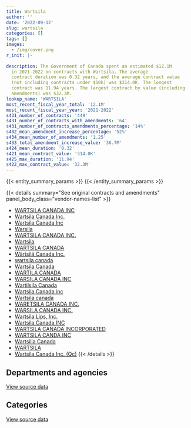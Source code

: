 ```yaml
---
title: Wartsila
author: ''
date: '2022-09-12'
slug: wartsila
categories: []
tags: []
images:
  - /img/cover.png
r_init: |-
  
description: The Government of Canada spent an estimated $12.1M
  in 2021-2022 on contracts with Wartsila. The average
  contract duration was 0.32 years, and the average contract value
  (not including contracts under $10k) was $314.0K. The longest
  contract was 11.94 years. The largest contract by value (including
  amendments) was $32.3M.
lookup_name: 'WARTSILA'
most_recent_fiscal_year_total: '12.1M'
most_recent_fiscal_year_year: '2021-2022'
s431_number_of_contracts: '449'
s431_number_of_contracts_with_amendments: '64'
s431_number_of_contracts_amendments_percentage: '14%'
s432_mean_amendment_increase_percentage: '52%'
s434_mean_number_of_amendments: '1.25'
s433_total_amendment_increase_value: '36.7M'
s424_mean_duration: '0.32'
s421_mean_contract_value: '314.0K'
s425_max_duration: '11.94'
s422_max_contract_value: '32.3M'
---
```


<script src="/rmarkdown-libs/htmlwidgets/htmlwidgets.js"></script>
<link href="/rmarkdown-libs/datatables-css/datatables-crosstalk.css" rel="stylesheet" />
<script src="/rmarkdown-libs/datatables-binding/datatables.js"></script>
<script src="/rmarkdown-libs/jquery/jquery-3.6.0.min.js"></script>
<link href="/rmarkdown-libs/dt-core-bootstrap/css/dataTables.bootstrap.min.css" rel="stylesheet" />
<link href="/rmarkdown-libs/dt-core-bootstrap/css/dataTables.bootstrap.extra.css" rel="stylesheet" />
<script src="/rmarkdown-libs/dt-core-bootstrap/js/jquery.dataTables.min.js"></script>
<script src="/rmarkdown-libs/dt-core-bootstrap/js/dataTables.bootstrap.min.js"></script>
<link href="/rmarkdown-libs/crosstalk/css/crosstalk.min.css" rel="stylesheet" />
<script src="/rmarkdown-libs/crosstalk/js/crosstalk.min.js"></script>
<script src="/rmarkdown-libs/htmlwidgets/htmlwidgets.js"></script>
<link href="/rmarkdown-libs/datatables-css/datatables-crosstalk.css" rel="stylesheet" />
<script src="/rmarkdown-libs/datatables-binding/datatables.js"></script>
<script src="/rmarkdown-libs/jquery/jquery-3.6.0.min.js"></script>
<link href="/rmarkdown-libs/dt-core-bootstrap/css/dataTables.bootstrap.min.css" rel="stylesheet" />
<link href="/rmarkdown-libs/dt-core-bootstrap/css/dataTables.bootstrap.extra.css" rel="stylesheet" />
<script src="/rmarkdown-libs/dt-core-bootstrap/js/jquery.dataTables.min.js"></script>
<script src="/rmarkdown-libs/dt-core-bootstrap/js/dataTables.bootstrap.min.js"></script>
<link href="/rmarkdown-libs/crosstalk/css/crosstalk.min.css" rel="stylesheet" />
<script src="/rmarkdown-libs/crosstalk/js/crosstalk.min.js"></script>

{{< entity_summary_params >}}
{{< /entity_summary_params >}}

{{< details summary="See original contracts and amendments" panel_body_class="vendor-names-list" >}}
- [WARTSILA CANADA INC](https://search.open.canada.ca/en/ct/?sort=contract_value_f%20desc&page=1&search_text=%22WARTSILA%20CANADA%20INC%22)
- [Wartsila Canada Inc.](https://search.open.canada.ca/en/ct/?sort=contract_value_f%20desc&page=1&search_text=%22Wartsila%20Canada%20Inc.%22)
- [Wartsila Canada Inc](https://search.open.canada.ca/en/ct/?sort=contract_value_f%20desc&page=1&search_text=%22Wartsila%20Canada%20Inc%22)
- [Warsila](https://search.open.canada.ca/en/ct/?sort=contract_value_f%20desc&page=1&search_text=%22Warsila%22)
- [WARTSILA CANADA INC.](https://search.open.canada.ca/en/ct/?sort=contract_value_f%20desc&page=1&search_text=%22WARTSILA%20CANADA%20INC.%22)
- [Wartsila](https://search.open.canada.ca/en/ct/?sort=contract_value_f%20desc&page=1&search_text=%22Wartsila%22)
- [WARTSILA CANADA](https://search.open.canada.ca/en/ct/?sort=contract_value_f%20desc&page=1&search_text=%22WARTSILA%20CANADA%22)
- [Wärtsilä Canada Inc.](https://search.open.canada.ca/en/ct/?sort=contract_value_f%20desc&page=1&search_text=%22W%c3%a4rtsil%c3%a4%20Canada%20Inc.%22)
- [wartsila canada](https://search.open.canada.ca/en/ct/?sort=contract_value_f%20desc&page=1&search_text=%22wartsila%20canada%22)
- [Wartsila Canada](https://search.open.canada.ca/en/ct/?sort=contract_value_f%20desc&page=1&search_text=%22Wartsila%20Canada%22)
- [WARTILA CANADA](https://search.open.canada.ca/en/ct/?sort=contract_value_f%20desc&page=1&search_text=%22WARTILA%20CANADA%22)
- [WARSILA CANADA INC](https://search.open.canada.ca/en/ct/?sort=contract_value_f%20desc&page=1&search_text=%22WARSILA%20CANADA%20INC%22)
- [Wartilsila Canada](https://search.open.canada.ca/en/ct/?sort=contract_value_f%20desc&page=1&search_text=%22Wartilsila%20Canada%22)
- [Wartsila Canada inc](https://search.open.canada.ca/en/ct/?sort=contract_value_f%20desc&page=1&search_text=%22Wartsila%20Canada%20inc%22)
- [Wartsila canada](https://search.open.canada.ca/en/ct/?sort=contract_value_f%20desc&page=1&search_text=%22Wartsila%20canada%22)
- [WARETSILA CANADA INC.](https://search.open.canada.ca/en/ct/?sort=contract_value_f%20desc&page=1&search_text=%22WARETSILA%20CANADA%20INC.%22)
- [WARSILA CANADA INC.](https://search.open.canada.ca/en/ct/?sort=contract_value_f%20desc&page=1&search_text=%22WARSILA%20CANADA%20INC.%22)
- [Wartsila Lips, Inc.](https://search.open.canada.ca/en/ct/?sort=contract_value_f%20desc&page=1&search_text=%22Wartsila%20Lips%2c%20Inc.%22)
- [Wartsila Canada INC](https://search.open.canada.ca/en/ct/?sort=contract_value_f%20desc&page=1&search_text=%22Wartsila%20Canada%20INC%22)
- [WARTSILA CANADA INCORPORATED](https://search.open.canada.ca/en/ct/?sort=contract_value_f%20desc&page=1&search_text=%22WARTSILA%20CANADA%20INCORPORATED%22)
- [WARTSILA CANDA INC](https://search.open.canada.ca/en/ct/?sort=contract_value_f%20desc&page=1&search_text=%22WARTSILA%20CANDA%20INC%22)
- [Wartsilia Canada](https://search.open.canada.ca/en/ct/?sort=contract_value_f%20desc&page=1&search_text=%22Wartsilia%20Canada%22)
- [WARTSILA](https://search.open.canada.ca/en/ct/?sort=contract_value_f%20desc&page=1&search_text=%22WARTSILA%22)
- [Wartsila Canada Inc. (Qc)](https://search.open.canada.ca/en/ct/?sort=contract_value_f%20desc&page=1&search_text=%22Wartsila%20Canada%20Inc.%20%28Qc%29%22)
{{< /details >}}

## Departments and agencies

<div id="htmlwidget-1" style="width:100%;height:auto;" class="datatables html-widget"></div>
<script type="application/json" data-for="htmlwidget-1">{"x":{"style":"bootstrap","filter":"none","vertical":false,"data":[["<a href=\"/departments/dfo-mpo/\">Fisheries and Oceans Canada<\/a>","<a href=\"/departments/dnd-mdn/\">National Defence<\/a>","<a href=\"/departments/tc/\">Transport Canada<\/a>"],[15724426.47,5057475.86,256959.87],[22869710.55,5268520.87,84117.1],[22562966.02,4930073.83,71427.3],[7677620.6,4175559.94,263587.73]],"container":"<table class=\"table table-striped table-hover row-border order-column display\">\n  <thead>\n    <tr>\n      <th>Department<\/th>\n      <th>2018-2019<\/th>\n      <th>2019-2020<\/th>\n      <th>2020-2021<\/th>\n      <th>2021-2022<\/th>\n    <\/tr>\n  <\/thead>\n<\/table>","options":{"order":[[4,"desc"]],"pageLength":10,"autoWidth":true,"columnDefs":[{"targets":1,"render":"function(data, type, row, meta) {\n    return type !== 'display' ? data : DTWidget.formatCurrency(data, \"$\", 2, 3, \",\", \".\", true, null);\n  }"},{"targets":2,"render":"function(data, type, row, meta) {\n    return type !== 'display' ? data : DTWidget.formatCurrency(data, \"$\", 2, 3, \",\", \".\", true, null);\n  }"},{"targets":3,"render":"function(data, type, row, meta) {\n    return type !== 'display' ? data : DTWidget.formatCurrency(data, \"$\", 2, 3, \",\", \".\", true, null);\n  }"},{"targets":4,"render":"function(data, type, row, meta) {\n    return type !== 'display' ? data : DTWidget.formatCurrency(data, \"$\", 2, 3, \",\", \".\", true, null);\n  }"},{"width":"16%","targets":[1,2,3,4]},{"className":"dt-right","targets":[1,2,3,4]}],"orderClasses":false}},"evals":["options.columnDefs.0.render","options.columnDefs.1.render","options.columnDefs.2.render","options.columnDefs.3.render"],"jsHooks":[]}</script>
<p class="text-right">
<a href="https://github.com/GoC-Spending/contracts-data/tree/main/data/out/vendors/wartsila/summary_by_fiscal_year_by_department.csv" class="source-data-link btn btn-link">View source data</a>
</p>

## Categories

<div id="htmlwidget-2" style="width:100%;height:auto;" class="datatables html-widget"></div>
<script type="application/json" data-for="htmlwidget-2">{"x":{"style":"bootstrap","filter":"none","vertical":false,"data":[["<a href=\"/categories/facilities_and_construction/\">Facilities and construction<\/a>","<a href=\"/categories/office_management/\">Office management<\/a>","<a href=\"/categories/defence/\">Defence<\/a>","<a href=\"/categories/professional_services/\">Professional services<\/a>","<a href=\"/categories/information_technology/\">Information technology<\/a>","<a href=\"/categories/transportation_and_logistics/\">Transportation and logistics<\/a>","<a href=\"/categories/industrial_products_and_services/\">Industrial products and services<\/a>","<a href=\"/categories/human_capital/\">Human capital<\/a>"],[11298.45,null,3884585.99,null,106548.33,15809458.11,1161591.42,65379.9],[null,null,3785960.11,null,84117.1,22869710.55,1482560.76,null],[44979.65,null,3775615.96,41823.56,null,22509976.83,1192071.16,null],[null,38854.93,3775615.96,null,null,7875202.11,427095.28,null]],"container":"<table class=\"table table-striped table-hover row-border order-column display\">\n  <thead>\n    <tr>\n      <th>Category<\/th>\n      <th>2018-2019<\/th>\n      <th>2019-2020<\/th>\n      <th>2020-2021<\/th>\n      <th>2021-2022<\/th>\n    <\/tr>\n  <\/thead>\n<\/table>","options":{"order":[[4,"desc"]],"dom":"t","pageLength":30,"autoWidth":true,"columnDefs":[{"targets":1,"render":"function(data, type, row, meta) {\n    return type !== 'display' ? data : DTWidget.formatCurrency(data, \"$\", 2, 3, \",\", \".\", true, null);\n  }"},{"targets":2,"render":"function(data, type, row, meta) {\n    return type !== 'display' ? data : DTWidget.formatCurrency(data, \"$\", 2, 3, \",\", \".\", true, null);\n  }"},{"targets":3,"render":"function(data, type, row, meta) {\n    return type !== 'display' ? data : DTWidget.formatCurrency(data, \"$\", 2, 3, \",\", \".\", true, null);\n  }"},{"targets":4,"render":"function(data, type, row, meta) {\n    return type !== 'display' ? data : DTWidget.formatCurrency(data, \"$\", 2, 3, \",\", \".\", true, null);\n  }"},{"width":"16%","targets":[1,2,3,4]},{"className":"dt-right","targets":[1,2,3,4]}],"orderClasses":false,"lengthMenu":[10,25,30,50,100]}},"evals":["options.columnDefs.0.render","options.columnDefs.1.render","options.columnDefs.2.render","options.columnDefs.3.render"],"jsHooks":[]}</script>
<p class="text-right">
<a href="https://github.com/GoC-Spending/contracts-data/tree/main/data/out/vendors/wartsila/summary_by_fiscal_year_by_category.csv" class="source-data-link btn btn-link">View source data</a>
</p>
